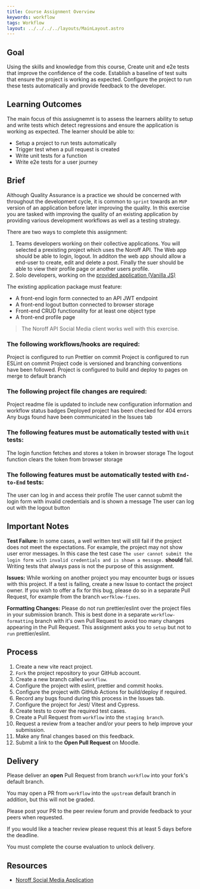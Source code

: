 ```yaml
---
title: Course Assignment Overview
keywords: workflow
tags: Workflow
layout: ../../../../layouts/MainLayout.astro
---
```


## Goal

Using the skills and knowledge from this course, Create unit and e2e tests that improve the confidence of the code. Establish a baseline of test suits that ensure the project is working as expected. Configure the project to run these tests automatically and provide feedback to the developer.

## Learning Outcomes

The main focus of this assiugnemnt is to assess the learners ability to setup and write tests which detect regressions and ensure the application is working as expected. The learner should be able to:

- Setup a project to run tests automatically
- Trigger test when a pull request is created
- Write unit tests for a function
- Write e2e tests for a user journey

## Brief

Although Quality Assurance is a practice we should be concerned with throughout the development cycle, it is common to `sprint` towards an `MVP` version of an application before later improving the quality. In this exercise you are tasked with improving the quality of an existing application by providing various development workflows as well as a testing strategy.

There are two ways to complete this assignment:

1. Teams developers working on their collective applications. You will selected a prexisting project which uses the Noroff API. The Web app should be able to login, logout. In additon the web app should allow a end-user to create, edit and delete a post. Finally the suer should be able to view their profile page or another users profile.
2. Solo developers, working on the [provided application (Vanilla JS)](https://github.com/noroffFEU/social-media-client)

The existing application package must feature:

- A front-end login form connected to an API JWT endpoint
- A front-end logout button connected to browser storage
- Front-end CRUD functionality for at least one object type
- A front-end profile page

> The Noroff API Social Media client works well with this exercise.

### The following workflows/hooks are required:

<assignment-guideline group="Configuration" points="1">Project is configured to run Prettier on commit</assignment-guideline>
<assignment-guideline group="Configuration" points="1">Project is configured to run ESLint on commit</assignment-guideline>
<assignment-guideline group="Configuration" points="1">Project code is versioned and branching conventions have been followed.</assignment-guideline>
<assignment-guideline group="Configuration" points="1">Project is configured to build and deploy to pages on merge to default branch</assignment-guideline>

### The following project file changes are required:

<assignment-guideline group="Configuration" points="1">Project readme file is updated to include new configuration information and workflow status badges</assignment-guideline>
<assignment-guideline group="Configuration" points="1">Deployed project has been checked for 404 errors</assignment-guideline>
<assignment-guideline group="Configuration" points="1">Any bugs found have been communicated in the Issues tab</assignment-guideline>

### The following features must be automatically tested with `Unit` tests:

<assignment-guideline group="Unit Testing" points="1">The login function fetches and stores a token in browser storage</assignment-guideline>
<assignment-guideline group="Unit Testing" points="1">The logout function clears the token from browser storage</assignment-guideline>

### The following features must be automatically tested with `End-to-End` tests:

<assignment-guideline group="E2E Testing" points="1">The user can log in and access their profile</assignment-guideline>
<assignment-guideline group="E2E Testing" points="1">The user cannot submit the login form with invalid credentials and is shown a message</assignment-guideline>
<assignment-guideline group="E2E Testing" points="1">The user can log out with the logout button</assignment-guideline>

## Important Notes

**Test Failure:** In some cases, a well written test will still fail if the project does not meet the expectations. For example, the project may not show user error messages. In this case the test case `The user cannot submit the login form with invalid credentials and is shown a message.` **should** fail. Writing tests that always pass is not the purpose of this assignment.

**Issues:** While working on another project you may encounter bugs or issues with this project. If a test is failing, create a new Issue to contact the project owner. If you wish to offer a fix for this bug, please do so in a separate Pull Request, for example from the branch `worfklow-fixes`.

**Formatting Changes:** Please do not run prettier/eslint over the project files in your submission branch. This is best done in a separate `workflow-formatting` branch with it's own Pull Request to avoid too many changes appearing in the Pull Request. This assignment asks you to `setup` but not to `run` prettier/eslint.

## Process

1. Create a new vite react project.
2. `Fork` the project repository to your GitHub account.
3. Create a new branch called `workflow`.
4. Configure the project with eslint, prettier and commit hooks.
5. Configure the project with GitHub Actions for build/deploy if required.
6. Record any bugs found during this process in the Issues tab.
7. Configure the project for Jest/ Vitest and Cypress.
8. Create tests to cover the required test cases.
9. Create a Pull Request from `workflow` into the `staging branch`.
10. Request a review from a teacher and/or your peers to help improve your submission.
11. Make any final changes based on this feedback.
12. Submit a link to the **Open Pull Request** on Moodle.

## Delivery

Please deliver an **open** Pull Request from branch `workflow` into your fork's default branch.

You may open a PR from `workflow` into the `upstream` default branch in addition, but this will not be graded.

Please post your PR to the peer review forum and provide feedback to your peers when requested.

If you would like a teacher review please request this at least 5 days before the deadline.

You must complete the course evaluation to unlock delivery.

## Resources

- [Noroff Social Media Application](https://github.com/noroffFEU/social-media-client)
